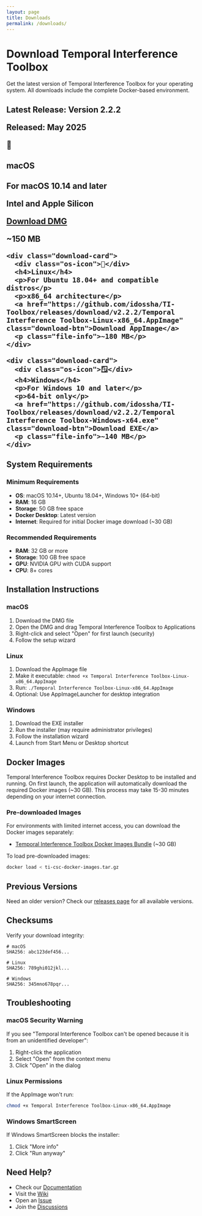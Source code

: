 ```yaml
---
layout: page
title: Downloads
permalink: /downloads/
---
```


# Download Temporal Interference Toolbox

Get the latest version of Temporal Interference Toolbox for your operating system. All downloads include the complete Docker-based environment.

<div class="download-section">
  <h2>Latest Release: Version 2.2.2
  <p>Released: May 2025
  
  <div class="download-grid">
    <div class="download-card">
      <div class="os-icon">🍎</div>
      <h4>macOS</h4>
      <p>For macOS 10.14 and later</p>
      <p>Intel and Apple Silicon</p>
      <a href="https://github.com/idossha/TI-Toolbox/releases/download/v2.2.2/Temporal Interference Toolbox-macOS-universal.dmg" class="download-btn">Download DMG</a>
      <p class="file-info">~150 MB</p>
    </div>
    
    <div class="download-card">
      <div class="os-icon">🐧</div>
      <h4>Linux</h4>
      <p>For Ubuntu 18.04+ and compatible distros</p>
      <p>x86_64 architecture</p>
      <a href="https://github.com/idossha/TI-Toolbox/releases/download/v2.2.2/Temporal Interference Toolbox-Linux-x86_64.AppImage" class="download-btn">Download AppImage</a>
      <p class="file-info">~180 MB</p>
    </div>
    
    <div class="download-card">
      <div class="os-icon">🪟</div>
      <h4>Windows</h4>
      <p>For Windows 10 and later</p>
      <p>64-bit only</p>
      <a href="https://github.com/idossha/TI-Toolbox/releases/download/v2.2.2/Temporal Interference Toolbox-Windows-x64.exe" class="download-btn">Download EXE</a>
      <p class="file-info">~140 MB</p>
    </div>
  </div>
</div>

## System Requirements

### Minimum Requirements
- **OS**: macOS 10.14+, Ubuntu 18.04+, Windows 10+ (64-bit)
- **RAM**: 16 GB
- **Storage**: 50 GB free space
- **Docker Desktop**: Latest version
- **Internet**: Required for initial Docker image download (~30 GB)

### Recommended Requirements
- **RAM**: 32 GB or more
- **Storage**: 100 GB free space
- **GPU**: NVIDIA GPU with CUDA support
- **CPU**: 8+ cores

## Installation Instructions

### macOS
1. Download the DMG file
2. Open the DMG and drag Temporal Interference Toolbox to Applications
3. Right-click and select "Open" for first launch (security)
4. Follow the setup wizard

### Linux
1. Download the AppImage file
2. Make it executable: `chmod +x Temporal Interference Toolbox-Linux-x86_64.AppImage`
3. Run: `./Temporal Interference Toolbox-Linux-x86_64.AppImage`
4. Optional: Use AppImageLauncher for desktop integration

### Windows
1. Download the EXE installer
2. Run the installer (may require administrator privileges)
3. Follow the installation wizard
4. Launch from Start Menu or Desktop shortcut

## Docker Images

Temporal Interference Toolbox requires Docker Desktop to be installed and running. On first launch, the application will automatically download the required Docker images (~30 GB). This process may take 15-30 minutes depending on your internet connection.

### Pre-downloaded Images

For environments with limited internet access, you can download the Docker images separately:

- [Temporal Interference Toolbox Docker Images Bundle](https://github.com/idossha/TI-Toolbox/releases/download/v2.2.2/ti-csc-docker-images.tar.gz) (~30 GB)

To load pre-downloaded images:
```bash
docker load < ti-csc-docker-images.tar.gz
```

## Previous Versions

Need an older version? Check our [releases page](https://github.com/idossha/TI-Toolbox/releases) for all available versions.

## Checksums

Verify your download integrity:

```
# macOS
SHA256: abc123def456...

# Linux  
SHA256: 789ghi012jkl...

# Windows
SHA256: 345mno678pqr...
```

## Troubleshooting

### macOS Security Warning
If you see "Temporal Interference Toolbox can't be opened because it is from an unidentified developer":
1. Right-click the application
2. Select "Open" from the context menu
3. Click "Open" in the dialog

### Linux Permissions
If the AppImage won't run:
```bash
chmod +x Temporal Interference Toolbox-Linux-x86_64.AppImage
```

### Windows SmartScreen
If Windows SmartScreen blocks the installer:
1. Click "More info"
2. Click "Run anyway"

## Need Help?

- Check our [Documentation](/documentation)
- Visit the [Wiki](/wiki)
- Open an [Issue](https://github.com/idossha/TI-Toolbox/issues)
- Join the [Discussions](https://github.com/idossha/TI-Toolbox/discussions) 